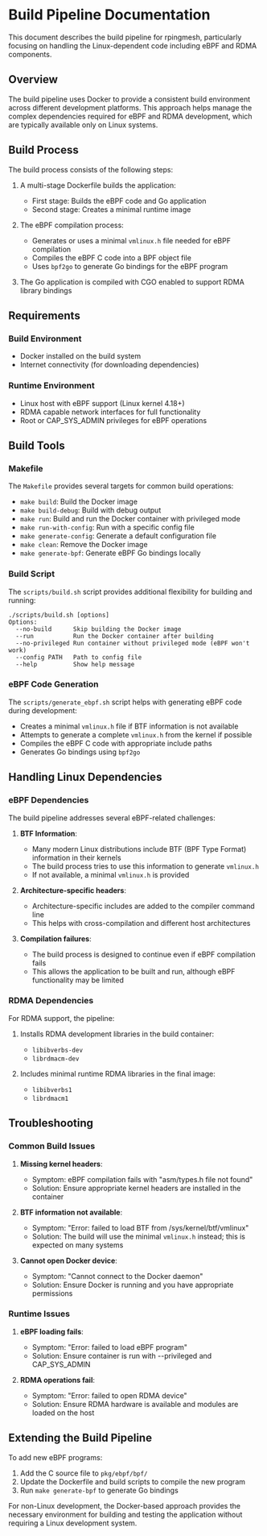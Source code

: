 # Build Pipeline Documentation

This document describes the build pipeline for rpingmesh, particularly focusing on handling the Linux-dependent code including eBPF and RDMA components.

## Overview

The build pipeline uses Docker to provide a consistent build environment across different development platforms. This approach helps manage the complex dependencies required for eBPF and RDMA development, which are typically available only on Linux systems.

## Build Process

The build process consists of the following steps:

1. A multi-stage Dockerfile builds the application:
   - First stage: Builds the eBPF code and Go application
   - Second stage: Creates a minimal runtime image

2. The eBPF compilation process:
   - Generates or uses a minimal `vmlinux.h` file needed for eBPF compilation
   - Compiles the eBPF C code into a BPF object file
   - Uses `bpf2go` to generate Go bindings for the eBPF program

3. The Go application is compiled with CGO enabled to support RDMA library bindings

## Requirements

### Build Environment

- Docker installed on the build system
- Internet connectivity (for downloading dependencies)

### Runtime Environment

- Linux host with eBPF support (Linux kernel 4.18+)
- RDMA capable network interfaces for full functionality
- Root or CAP_SYS_ADMIN privileges for eBPF operations

## Build Tools

### Makefile

The `Makefile` provides several targets for common build operations:

- `make build`: Build the Docker image
- `make build-debug`: Build with debug output
- `make run`: Build and run the Docker container with privileged mode
- `make run-with-config`: Run with a specific config file
- `make generate-config`: Generate a default configuration file
- `make clean`: Remove the Docker image
- `make generate-bpf`: Generate eBPF Go bindings locally

### Build Script

The `scripts/build.sh` script provides additional flexibility for building and running:

```
./scripts/build.sh [options]
Options:
  --no-build      Skip building the Docker image
  --run           Run the Docker container after building
  --no-privileged Run container without privileged mode (eBPF won't work)
  --config PATH   Path to config file
  --help          Show help message
```

### eBPF Code Generation

The `scripts/generate_ebpf.sh` script helps with generating eBPF code during development:

- Creates a minimal `vmlinux.h` file if BTF information is not available
- Attempts to generate a complete `vmlinux.h` from the kernel if possible
- Compiles the eBPF C code with appropriate include paths
- Generates Go bindings using `bpf2go`

## Handling Linux Dependencies

### eBPF Dependencies

The build pipeline addresses several eBPF-related challenges:

1. **BTF Information**:
   - Many modern Linux distributions include BTF (BPF Type Format) information in their kernels
   - The build process tries to use this information to generate `vmlinux.h`
   - If not available, a minimal `vmlinux.h` is provided

2. **Architecture-specific headers**:
   - Architecture-specific includes are added to the compiler command line
   - This helps with cross-compilation and different host architectures

3. **Compilation failures**:
   - The build process is designed to continue even if eBPF compilation fails
   - This allows the application to be built and run, although eBPF functionality may be limited

### RDMA Dependencies

For RDMA support, the pipeline:

1. Installs RDMA development libraries in the build container:
   - `libibverbs-dev`
   - `librdmacm-dev`

2. Includes minimal runtime RDMA libraries in the final image:
   - `libibverbs1`
   - `librdmacm1`

## Troubleshooting

### Common Build Issues

1. **Missing kernel headers**:
   - Symptom: eBPF compilation fails with "asm/types.h file not found"
   - Solution: Ensure appropriate kernel headers are installed in the container

2. **BTF information not available**:
   - Symptom: "Error: failed to load BTF from /sys/kernel/btf/vmlinux"
   - Solution: The build will use the minimal `vmlinux.h` instead; this is expected on many systems

3. **Cannot open Docker device**:
   - Symptom: "Cannot connect to the Docker daemon"
   - Solution: Ensure Docker is running and you have appropriate permissions

### Runtime Issues

1. **eBPF loading fails**:
   - Symptom: "Error: failed to load eBPF program"
   - Solution: Ensure container is run with --privileged and CAP_SYS_ADMIN

2. **RDMA operations fail**:
   - Symptom: "Error: failed to open RDMA device"
   - Solution: Ensure RDMA hardware is available and modules are loaded on the host

## Extending the Build Pipeline

To add new eBPF programs:

1. Add the C source file to `pkg/ebpf/bpf/`
2. Update the Dockerfile and build scripts to compile the new program
3. Run `make generate-bpf` to generate Go bindings

For non-Linux development, the Docker-based approach provides the necessary environment for building and testing the application without requiring a Linux development system.
